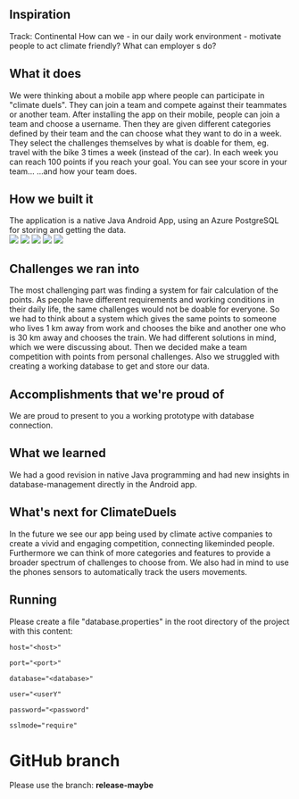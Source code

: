 ## Inspiration
Track: Continental
How can we - in our daily work environment - motivate people to act climate friendly? What can employer s do?

## What it does
We were thinking about a mobile app where people can participate in "climate duels". They can join a team and compete against their teammates or another team.
After installing the app on their mobile, people can join a team and choose a username. Then they are given different categories defined by their team and the can choose what they want to do in a week. They select the challenges themselves by what is doable for them, eg. travel with the bike 3 times a week (instead of the car). In each week you can reach 100 points if you reach your goal. You can see your score in your team...
...and how your team does.

## How we built it
The application is a native Java Android App, using an Azure PostgreSQL for storing and getting the data.</br>
<img src="https://www.pixellove.com/assets/img/home/logo-android.png"/>
<img src="https://toppng.com/uploads/thumbnail/java-logo-vector-free-download-11574238315lbps3x45md.png"/>
<img src="https://hystax.com/wp-content/uploads/2019/05/Microsoft-Azure-Logo-small.png" />
<img src="https://wiki.postgresql.org/images/3/30/PostgreSQL_logo.3colors.120x120.png" />
<img src="https://4.bp.blogspot.com/-i1maQG0pYmg/VbqHs_0APSI/AAAAAAAAB6c/pbLTnzmMPkU/s175/logo_android_studio_512dp.png" />
## Challenges we ran into
The most challenging part was finding a system for fair calculation of the points. As people have different requirements and working conditions in their daily life, the same challenges would not be doable for everyone. So we had to think about a system which gives the same points to someone who lives 1 km away from work and chooses the bike and another one who is 30 km away and chooses the train. We had different solutions in mind, which we were discussing about. Then we decided make a team competition with points from personal challenges.
Also we struggled with creating a working database to get and store our data.

## Accomplishments that we're proud of
We are proud to present to you a working prototype with database connection.

## What we learned
We had a good revision in native Java programming and had new insights in database-management directly in the Android app.

## What's next for ClimateDuels
In the future we see our app being used by climate active companies to create a vivid and engaging competition, connecting likeminded people.
Furthermore we can think of more categories and features to provide a broader spectrum of challenges to choose from. We also had in mind to use the phones sensors to automatically track the users movements.

## Running
Please create a file "database.properties" in the root directory of the project with this content:
```
host="<host>"

port="<port>"

database="<database>"

user="<userY"

password="<password"

sslmode="require"
```

# GitHub branch
Please use the branch: **release-maybe**
